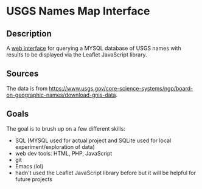 USGS Names Map Interface
========================
Description
-----------
A [web interface](johnsherrill.heliohost.org/feature_map.php) for querying a MYSQL database of USGS names with results to be displayed via the Leaflet JavaScript library.

Sources
------
The data is from https://www.usgs.gov/core-science-systems/ngp/board-on-geographic-names/download-gnis-data.

Goals
-----
The goal is to brush up on a few different skills:
- SQL (MYSQL used for actual project and SQLite used for local experiment/exploration of data)
- web dev tools: HTML, PHP, JavaScript
- git
- Emacs (lol)
- hadn't used the Leaflet JavaScript library before but it will be helpful for future projects